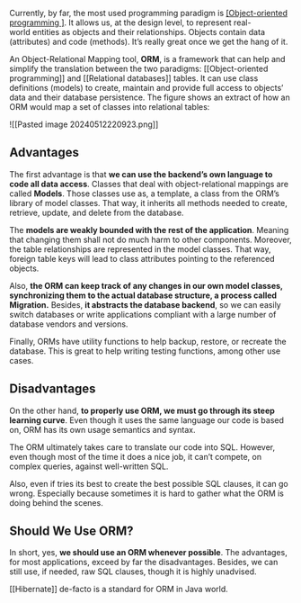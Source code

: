 Currently, by far, the most used programming paradigm is [[Object-oriented programming ]](OOP). It allows us, at the design level, to represent real-world entities as objects and their relationships. Objects contain data (attributes) and code (methods). It’s really great once we get the hang of it.

An Object-Relational Mapping tool, **ORM**, is a framework that can help and simplify the translation between the two paradigms: [[Object-oriented programming]] and [[Relational databases]] tables. It can use class definitions (models) to create, maintain and provide full access to objects’ data and their database persistence. The figure shows an extract of how an ORM would map a set of classes into relational tables:

![[Pasted image 20240512220923.png]]

## Advantages

The first advantage is that **we can use the backend’s own language to code all data access**.
Classes that deal with object-relational mappings are called **Models**. Those classes use as, a template, a class from the ORM’s library of model classes. That way, it inherits all methods needed to create, retrieve, update, and delete from the database.

The **models are weakly bounded with the rest of the application**. Meaning that changing them shall not do much harm to other components. Moreover, the table relationships are represented in the model classes. That way, foreign table keys will lead to class attributes pointing to the referenced objects.

Also, **the ORM can keep track of any changes in our own model classes, synchronizing them to the actual database structure, a process called Migration.** Besides, **it abstracts the database backend**, so we can easily switch databases or write applications compliant with a large number of database vendors and versions.

Finally, ORMs have utility functions to help backup, restore, or recreate the database. This is great to help writing testing functions, among other use cases.

## Disadvantages

On the other hand, **to properly use ORM, we must go through its steep learning curve**. Even though it uses the same language our code is based on, ORM has its own usage semantics and syntax.

The ORM ultimately takes care to translate our code into SQL. However, even though most of the time it does a nice job, it can’t compete, on complex queries, against well-written SQL.

Also, even if tries its best to create the best possible SQL clauses, it can go wrong. Especially because sometimes it is hard to gather what the ORM is doing behind the scenes.

## Should We Use ORM?

In short, yes, **we should use an ORM whenever possible**. The advantages, for most applications, exceed by far the disadvantages. Besides, we can still use, if needed, raw SQL clauses, though it is highly unadvised.

[[Hibernate]] de-facto is a standard for ORM in Java world.